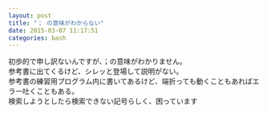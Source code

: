 ```yaml
---
layout: post
title: "； の意味がわからない"
date: 2015-03-07 11:17:51
categories: bash
---
```

<p>初歩的で申し訳ないんですが、；の意味がわかりません。<br>
参考書に出てくるけど、シレッと登場して説明がない。<br>
参考書の練習用プログラム内に書いてあるけど、端折っても動くこともあればエラー吐くこともある。<br>
検索しようとしたら検索できない記号らしく、困っています</p>
